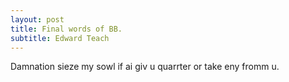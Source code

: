 ```yaml
---
layout: post
title: Final words of BB.
subtitle: Edward Teach
---
```

Damnation sieze my sowl if ai giv u quarrter or take eny fromm u.
